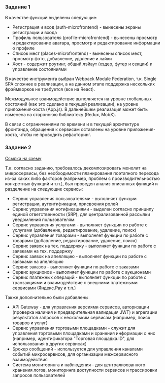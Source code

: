 ### Задание 1

В качестве функций выделены следующие:

- Регистрация и вход (auth-microfrontend) - вынесены экраны регистрации и входа
- Профиль пользователя (profile-microfrontend) - вынесены просмотр и редактирование аватара, просмотр и редактирование информации о профиле
- Список мест (places-microfrontend) - вынесены список мест, просмотр фото, добавление, удаление и лайки
- Хост - содержит роутинг, общий лэйаут (хэдер, футер и секции) и управление состояниями

В качестве инструмента выбран Webpack Module Federation, т.к. Single SPA сложнее в реализации, а на данном этапе поддержка нескольких фрэймворков не требуется (все на React).

Межмодульное взаимодействие выполняется на уровне глобальных состояний (как это сделано в текущей реализации), на уровне приложения-хоста (App.js). В дальнейшем реализация может быть изменена на стороннюю библиотеку (Redux, MobX).

В связи с ограничениями по времени и в текущей архитектуре фронтэнда, обращения к сервисам оставлены на уровне приложения-хоста, чтобы не проводить рефакторинг.

### Задание 2

[Ссылка на схему](https://raw.githubusercontent.com/d-dmitriev/architecture-sprint-1/sprint_1/praktikum_arch_1.drawio)

Т.к. согласно заданию, требовалось декомпозировать монолит на микросервисы, без необходимости планирования поэтапного перехода из-за каких либо факторов (например, проблем с производительностью конкретных функций и т.п.), был проведен анализ описанных функций и разделение на следующие сервисы:

- Сервис управления пользователями - выполняет функции регистрации, аутентификации, присвоения ролей
- Сервис управления нотификациями - выделен согласно принципу единой ответственности (SRP), для централизованной рассылки уведомлений пользователям
- Сервис управления услугами - выполняет функции по работе с услугами (добавление, редактирование, удаление, поиск)
- Сервис управления товарами - выполняет функции по работе с товарами (добавление, редактирование, удаление, поиск)
- Сервис заявок на тех. поддержку - выполняет функции по работе с заявками на тех. поддержку
- Сервис заявок на апелляцию - выполняет функции по работе с заявками на апелляцию
- Сервис заказов - выполняет функции по работе с заказами
- Сервис аукционов - выполняет функции по работе с аукционами
- Сервис платежных операций - выполняет функции по работе с транзакциями и взаимодействие с внешними платежными сервисами (Яндекс.Pay и т.п.)

Также дополнительно были добавлены:

- API Gateway - для управления версиями сервисов, авторизации (проверка наличия и предварительная валидация JWT) и агрегации результатов запросов к нескольким сервисам (например, поиск товаров и услуг)
- Сервис управления торговыми площадками - служит для управления торговыми площадками и хранения информации о них (например, идентификатора "Торговая площадка.ID", для использования в других сервисах)
- Брокер сообщений - используется для управления каналами событий микросервисов, для организации межсервисного взаимодействия
- Система мониторинга и наблюдения - для централизованного хранения логов, мониторинга доступности сервисов и трассировки запросов пользователей
